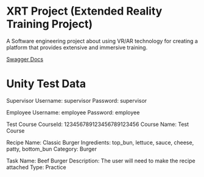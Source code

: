 # XRT Project (Extended Reality Training Project)

A Software engineering project about using VR/AR technology for creating a platform that provides extensive and immersive training.

[Swagger Docs](http://agid-kaharuba.github.io/2021_SES3A_TEAM1/swagger)

# Unity Test Data

Supervisor
Username: supervisor
Password: supervisor

Employee
Username: employee
Password: employee

Test Course
CourseId: 123456789123456789123456
Course Name: Test Course

Recipe
Name: Classic Burger
Ingredients: top_bun, lettuce, sauce, cheese, patty, bottom_bun
Category: Burger

Task
Name: Beef Burger
Description: The user will need to make the recipe attached
Type: Practice
